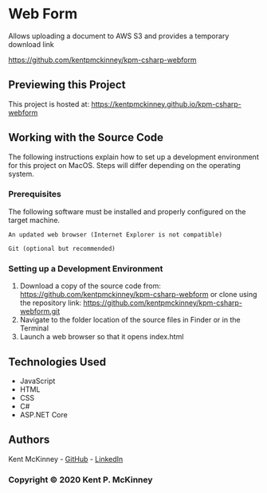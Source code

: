 <!-- Category: Original;HTML/CSS/JS;C# -->
# Web Form

Allows uploading a document to AWS S3 and provides a temporary download link

https://github.com/kentpmckinney/kpm-csharp-webform

## Previewing this Project

This project is hosted at: https://kentpmckinney.github.io/kpm-csharp-webform

## Working with the Source Code

The following instructions explain how to set up a development environment for this project on MacOS. Steps will differ depending on the operating system.

### Prerequisites

The following software must be installed and properly configured on the target machine. 

```
An updated web browser (Internet Explorer is not compatible)
```
```
Git (optional but recommended)
```

### Setting up a Development Environment

1. Download a copy of the source code from: https://github.com/kentpmckinney/kpm-csharp-webform
   or clone using the repository link: https://github.com/kentpmckinney/kpm-csharp-webform.git
2. Navigate to the folder location of the source files in Finder or in the Terminal
3. Launch a web browser so that it opens index.html

## Technologies Used

* JavaScript
* HTML
* CSS
* C#
* ASP.NET Core

## Authors

Kent McKinney - [GitHub](https://github.com/kentpmckinney) - [LinkedIn](https://www.linkedin.com/in/kentpmckinney/)

### Copyright &copy; 2020 Kent P. McKinney
